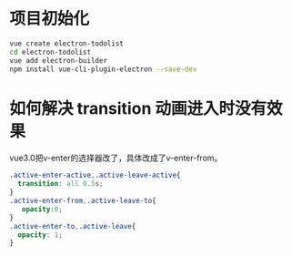 # 项目初始化
``` bash
vue create electron-todolist
cd electron-todolist
vue add electron-builder
npm install vue-cli-plugin-electron --save-dev
```

# 如何解决 transition 动画进入时没有效果
vue3.0把v-enter的选择器改了，具体改成了v-enter-from。
``` css
.active-enter-active,.active-leave-active{
  transition: all 0.5s;
}
.active-enter-from,.active-leave-to{
   opacity:0;
}
.active-enter-to,.active-leave{
  opacity: 1;
}
```